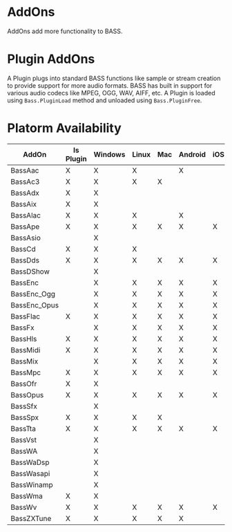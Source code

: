 # AddOns
AddOns add more functionality to BASS.

# Plugin AddOns
A Plugin plugs into standard BASS functions like sample or stream creation to provide support for more audio formats.
BASS has built in support for various audio codecs like MPEG, OGG, WAV, AIFF, etc.
A Plugin is loaded using `Bass.PluginLoad` method and unloaded using `Bass.PluginFree`.

# Platorm Availability
AddOn        | Is Plugin | Windows | Linux | Mac | Android | iOS | WindowsStore
-------------|-----------|---------|-------|-----|---------|-----|--------------
BassAac      | X         | X       | X     |     | X       |     |
BassAc3      | X         | X       | X     | X   |         |     |
BassAdx      | X         | X       |       |     |         |     |
BassAix      | X         | X       |       |     |         |     |
BassAlac     | X         | X       | X     |     | X       |     |
BassApe      | X         | X       | X     | X   | X       | X   |
BassAsio     |           | X       |       |     |         |     |
BassCd       | X         | X       | X     |     |         |     |
BassDds      | X         | X       | X     | X   | X       | X   |
BassDShow    |           | X       |       |     |         |     |
BassEnc      |           | X       | X     | X   | X       | X   |
BassEnc_Ogg  |           | X       | X     | X   | X       | X   |
BassEnc_Opus |           | X       | X     | X   | X       | X   |
BassFlac     | X         | X       | X     | X   | X       | X   |
BassFx       |           | X       | X     | X   | X       | X   | X
BassHls      | X         | X       | X     | X   | X       | X   |
BassMidi     | X         | X       | X     | X   | X       | X   | X
BassMix      |           | X       | X     | X   | X       | X   | X
BassMpc      | X         | X       | X     | X   | X       | X   |
BassOfr      | X         | X       |       |     |         |     |
BassOpus     | X         | X       | X     | X   | X       | X   |
BassSfx      |           | X       |       |     |         |     |
BassSpx      | X         | X       | X     | X   |         |     |
BassTta      | X         | X       | X     | X   | X       | X   |
BassVst      |           | X       |       |     |         |     |
BassWA       |           | X       |       |     |         |     |
BassWaDsp    |           | X       |       |     |         |     |
BassWasapi   |           | X       |       |     |         |     |
BassWinamp   |           | X       |       |     |         |     |
BassWma      | X         | X       |       |     |         |     |
BassWv       | X         | X       | X     | X   | X       | X   |
BassZXTune   | X         | X       | X     | X   | X       |     |